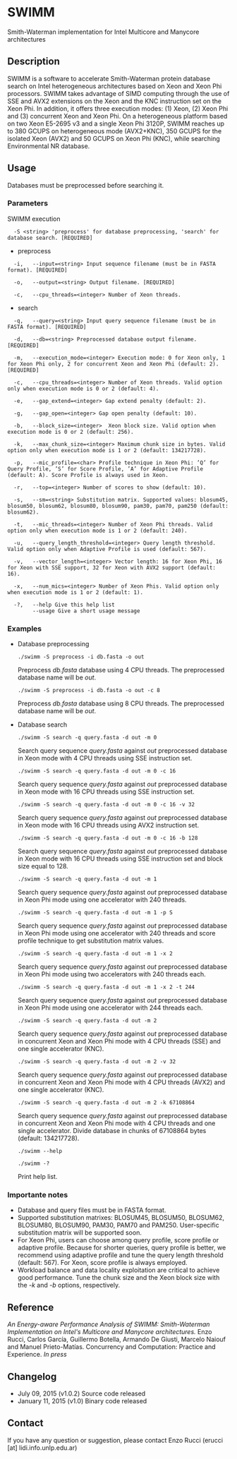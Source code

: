 # SWIMM
Smith-Waterman implementation for Intel Multicore and Manycore architectures

## Description
SWIMM is a software to accelerate Smith-Waterman protein database search on Intel heterogeneous architectures based on Xeon and Xeon Phi processors. SWIMM takes advantage of SIMD computing through the use of SSE and AVX2 extensions on the Xeon and the KNC instruction set on the Xeon Phi. In addition, it offers three execution modes: (1) Xeon, (2) Xeon Phi and (3) concurrent Xeon and Xeon Phi. On a heterogeneous platform based on two Xeon E5-2695 v3 and a single Xeon Phi 3120P, SWIMM reaches up to 380 GCUPS on heterogeneous mode (AVX2+KNC), 350 GCUPS for the isolated Xeon (AVX2) and 50 GCUPS on Xeon Phi (KNC), while searching Environmental NR database.

## Usage
Databases must be preprocessed before searching it.

### Parameters
SWIMM execution

      -S <string> 'preprocess' for database preprocessing, 'search' for database search. [REQUIRED]

* preprocess
```
  -i,   --input=<string> Input sequence filename (must be in FASTA format). [REQUIRED]
  
  -o,   --output=<string> Output filename. [REQUIRED]
  
  -c,   --cpu_threads=<integer> Number of Xeon threads.
```

* search
```
  -q,   --query=<string> Input query sequence filename (must be in FASTA format). [REQUIRED]
  
  -d,   --db=<string> Preprocessed database output filename. [REQUIRED]
  
  -m,   --execution_mode=<integer> Execution mode: 0 for Xeon only, 1 for Xeon Phi only, 2 for concurrent Xeon and Xeon Phi (default: 2). [REQUIRED]
  
  -c,   --cpu_threads=<integer> Number of Xeon threads. Valid option only when execution mode is 0 or 2 (default: 4).
  
  -e,   --gap_extend=<integer> Gap extend penalty (default: 2).
  
  -g,   --gap_open=<integer> Gap open penalty (default: 10).

  -b,   --block_size=<integer>  Xeon block size. Valid option when execution mode is 0 or 2 (default: 256).

  -k,   --max_chunk_size=<integer> Maximum chunk size in bytes. Valid option only when execution mode is 1 or 2 (default: 134217728).
  
  -p,   --mic_profile=<char> Profile technique in Xeon Phi: ’Q’ for Query Profile, ’S’ for Score Profile, ’A’ for Adaptive Profile (default: A). Score Profile is always used in Xeon.
  
  -r,   --top=<integer> Number of scores to show (default: 10). 
  
  -s,   --sm=<string> Substitution matrix. Supported values: blosum45, blosum50, blosum62, blosum80, blosum90, pam30, pam70, pam250 (default: blosum62).
  
  -t,   --mic_threads=<integer> Number of Xeon Phi threads. Valid option only when execution mode is 1 or 2 (default: 240). 
  
  -u,   --query_length_threshold=<integer> Query length threshold. Valid option only when Adaptive Profile is used (default: 567).
  
  -v,   --vector_length=<integer> Vector length: 16 for Xeon Phi, 16 for Xeon with SSE support, 32 for Xeon with AVX2 support (default: 16).
  
  -x,   --num_mics=<integer> Number of Xeon Phis. Valid option only when execution mode is 1 or 2 (default: 1).
  
  -?,   --help Give this help list
        --usage Give a short usage message
```

### Examples

* Database preprocessing

  `./swimm -S preprocess -i db.fasta -o out `
  
  Preprocess *db.fasta* database using 4 CPU threads. The preprocessed database name will be *out*.
  
  `./swimm -S preprocess -i db.fasta -o out -c 8`
  
  Preprocess *db.fasta* database using 8 CPU threads. The preprocessed database name will be *out*.

* Database search


  `./swimm -S search -q query.fasta -d out -m 0 `
  
  Search query sequence *query.fasta* against *out* preprocessed database in Xeon mode with 4 CPU threads using SSE instruction set.
  
  `./swimm -S search -q query.fasta -d out -m 0 -c 16`
  
  Search query sequence *query.fasta* against *out* preprocessed database in Xeon mode with 16 CPU threads using SSE instruction set.
  
  `./swimm -S search -q query.fasta -d out -m 0 -c 16 -v 32`
  
  Search query sequence *query.fasta* against *out* preprocessed database in Xeon mode with 16 CPU threads using AVX2 instruction set.
  
    `./swimm -S search -q query.fasta -d out -m 0 -c 16 -b 128`
  
  Search query sequence *query.fasta* against *out* preprocessed database in Xeon mode with 16 CPU threads using SSE instruction set and block size equal to 128.
  
  `./swimm -S search -q query.fasta -d out -m 1`
  
  Search query sequence *query.fasta* against *out* preprocessed database in Xeon Phi mode using one accelerator with 240 threads.
  
  `./swimm -S search -q query.fasta -d out -m 1 -p S`
  
  Search query sequence *query.fasta* against *out* preprocessed database in Xeon Phi mode using one accelerator with 240 threads and score profile technique to get substitution matrix values.
  
  `./swimm -S search -q query.fasta -d out -m 1 -x 2`
  
  Search query sequence *query.fasta* against *out* preprocessed database in Xeon Phi mode using two accelerators with 240 threads each.
  
  `./swimm -S search -q query.fasta -d out -m 1 -x 2 -t 244`
  
  Search query sequence *query.fasta* against *out* preprocessed database in Xeon Phi mode using one accelerator with 244 threads each.
  
  `./swimm -S search -q query.fasta -d out -m 2 `
  
  Search query sequence *query.fasta* against *out* preprocessed database in concurrent Xeon and Xeon Phi mode with 4 CPU threads (SSE) and one single accelerator (KNC).
  
  `./swimm -S search -q query.fasta -d out -m 2 -v 32`
  
  Search query sequence *query.fasta* against *out* preprocessed database in concurrent Xeon and Xeon Phi mode with 4 CPU threads (AVX2) and one single accelerator (KNC).  
  
  `./swimm -S search -q query.fasta -d out -m 2 -k 67108864`
  
  Search query sequence *query.fasta* against *out* preprocessed database in concurrent Xeon and Xeon Phi mode with 4 CPU threads and one single accelerator. Divide database in chunks of 67108864 bytes (default: 134217728).
  
  `./swimm --help`
  
  `./swimm -?`
  
  Print help list.

### Importante notes
* Database and query files must be in FASTA format.
* Supported substitution matrixes: BLOSUM45, BLOSUM50, BLOSUM62, BLOSUM80, BLOSUM90, PAM30, PAM70 and PAM250. User-specific substitution matrix will be supported soon.
* For Xeon Phi, users can choose among query profile, score profile or adaptive profile. Because for shorter queries, query profile is better, we recommend using adaptive profile and tune the query length threshold (default: 567). For Xeon, score profile is always employed.
* Workload balance and data locality exploitation are critical to achieve good performance. Tune the chunk size and the Xeon block size with the *-k* and *-b* options, respectively.

## Reference
*An Energy-aware Performance Analysis of SWIMM: Smith-Waterman Implementation on Intel's Multicore and Manycore architectures.*
Enzo Rucci, Carlos García, Guillermo Botella, Armando De Giusti, Marcelo Naiouf and Manuel Prieto-Matías.
Concurrency and Computation: Practice and Experience.
*In press*

## Changelog
* July 09, 2015 (v1.0.2)
Source code released
* January 11, 2015 (v1.0)
Binary code released

## Contact
If you have any question or suggestion, please contact Enzo Rucci (erucci [at] lidi.info.unlp.edu.ar)
